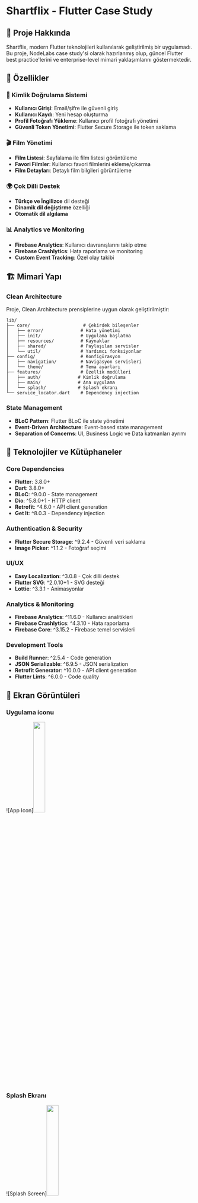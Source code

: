 

# Shartflix - Flutter Case Study

## 📱 Proje Hakkında

Shartflix, modern Flutter teknolojileri kullanılarak geliştirilmiş bir uygulamadı. Bu proje, NodeLabs case study'si olarak hazırlanmış olup, güncel Flutter best practice'lerini ve enterprise-level mimari yaklaşımlarını göstermektedir.

## 🎯 Özellikler

### 🔐 Kimlik Doğrulama Sistemi
- **Kullanıcı Girişi**: Email/şifre ile güvenli giriş
- **Kullanıcı Kaydı**: Yeni hesap oluşturma
- **Profil Fotoğrafı Yükleme**: Kullanıcı profil fotoğrafı yönetimi
- **Güvenli Token Yönetimi**: Flutter Secure Storage ile token saklama

### 🎬 Film Yönetimi
- **Film Listesi**: Sayfalama ile film listesi görüntüleme
- **Favori Filmler**: Kullanıcı favori filmlerini ekleme/çıkarma
- **Film Detayları**: Detaylı film bilgileri görüntüleme

### 🌍 Çok Dilli Destek
- **Türkçe ve İngilizce** dil desteği
- **Dinamik dil değiştirme** özelliği
- **Otomatik dil algılama**

### 📊 Analytics ve Monitoring
- **Firebase Analytics**: Kullanıcı davranışlarını takip etme
- **Firebase Crashlytics**: Hata raporlama ve monitoring
- **Custom Event Tracking**: Özel olay takibi

## 🏗️ Mimari Yapı

### Clean Architecture
Proje, Clean Architecture prensiplerine uygun olarak geliştirilmiştir:

```
lib/
├── core/                    # Çekirdek bileşenler
│   ├── error/              # Hata yönetimi
│   ├── init/               # Uygulama başlatma
│   ├── resources/          # Kaynaklar
│   ├── shared/             # Paylaşılan servisler
│   └── util/               # Yardımcı fonksiyonlar
├── config/                 # Konfigürasyon
│   ├── navigation/         # Navigasyon servisleri
│   └── theme/              # Tema ayarları
├── features/               # Özellik modülleri
│   ├── auth/              # Kimlik doğrulama
│   ├── main/              # Ana uygulama
│   └── splash/            # Splash ekranı
└── service_locator.dart    # Dependency injection
```

### State Management
- **BLoC Pattern**: Flutter BLoC ile state yönetimi
- **Event-Driven Architecture**: Event-based state management
- **Separation of Concerns**: UI, Business Logic ve Data katmanları ayrımı

## 🔧 Teknolojiler ve Kütüphaneler

### Core Dependencies
- **Flutter**: 3.8.0+
- **Dart**: 3.8.0+
- **BLoC**: ^9.0.0 - State management
- **Dio**: ^5.8.0+1 - HTTP client
- **Retrofit**: ^4.6.0 - API client generation
- **Get It**: ^8.0.3 - Dependency injection

### Authentication & Security
- **Flutter Secure Storage**: ^9.2.4 - Güvenli veri saklama
- **Image Picker**: ^1.1.2 - Fotoğraf seçimi

### UI/UX
- **Easy Localization**: ^3.0.8 - Çok dilli destek
- **Flutter SVG**: ^2.0.10+1 - SVG desteği
- **Lottie**: ^3.3.1 - Animasyonlar

### Analytics & Monitoring
- **Firebase Analytics**: ^11.6.0 - Kullanıcı analitikleri
- **Firebase Crashlytics**: ^4.3.10 - Hata raporlama
- **Firebase Core**: ^3.15.2 - Firebase temel servisleri

### Development Tools
- **Build Runner**: ^2.5.4 - Code generation
- **JSON Serializable**: ^6.9.5 - JSON serialization
- **Retrofit Generator**: ^10.0.0 - API client generation
- **Flutter Lints**: ^6.0.0 - Code quality



## 📱 Ekran Görüntüleri

<!-- Buraya uygulama ekran görüntüleri eklenecek -->
### Uygulama iconu
![App Icon]<img src="https://github.com/user-attachments/assets/b4158692-9684-41c8-92e0-c19fadc2ee73" width=25% height=25%>


### Splash Ekranı
![Splash Screen]<img src="https://github.com/user-attachments/assets/824821e8-1a04-4374-b8df-dc3e100cc3fb" width=25% height=25%>



### Giriş Ekranı

### Fotoğraf Yükleme Ekranı
![Photo upload Screen]<img src="https://github.com/user-attachments/assets/eab9e3f1-c124-4bc2-b870-f8ad75bd05cf" width=25% height=25%>


### Ana Sayfa
![Home Screen]<img src="https://github.com/user-attachments/assets/09336570-4b30-4ad2-98e3-7c8a7480177f" width=25% height=25%>

### Profil Sayfası
![Profile Screen]<img src="https://github.com/user-attachments/assets/77930f97-9824-4944-9ad7-6e16b196d48e" width=25% height=25%>
### Sınırlı Teklif
![Limited Offer]<img src="https://github.com/user-attachments/assets/da8c52f4-6a26-41f6-8557-5ab4425c38e4" width=25% height=25%>



## 🎬 Animasyonlar
### Splash Animasyonu
![Splash Animation](https://github.com/user-attachments/assets/a7e797bd-e787-4db0-8a8f-86b2d86b2c7d)






## 🔌 API Entegrasyonları

### Base URL
```
https://caseapi.servicelabs.tech/
```

### Endpoints

#### Authentication
- `POST /user/login` - Kullanıcı girişi
- `POST /user/register` - Kullanıcı kaydı
- `GET /user/profile` - Kullanıcı profili
- `POST /user/upload_photo` - Profil fotoğrafı yükleme

#### Movies
- `GET /movie/list` - Film listesi (sayfalama ile)
- `POST /movie/favorite/{movieId}` - Favori ekleme/çıkarma
- `GET /movie/favorites` - Favori filmler listesi

## 🔐 Güvenlik

### Token Yönetimi
- JWT token'ları Flutter Secure Storage'da saklanır
- Otomatik token yenileme
- Güvenli token temizleme

### Hata Yönetimi
- Merkezi hata yakalama sistemi
- Kullanıcı dostu hata mesajları
- Crashlytics ile hata raporlama

## 📊 Analytics Events

### Kullanıcı Etkileşimleri
- `login_button_pressed` - Giriş butonu tıklama
- `signup_button_pressed` - Kayıt butonu tıklama
- `add_to_favorites` - Favori ekleme
- `movie_view` - Film görüntüleme
- `page_view` - Sayfa görüntüleme

### Custom Events
- `movies_loaded` - Film listesi yüklendi
- `photo_uploaded` - Fotoğraf yüklendi

## 🌍 Çok Dilli Destek

### Desteklenen Diller
- **Türkçe (tr)** - Varsayılan dil
- **İngilizce (en)** - İkincil dil

### Dil Dosyaları
- `assets/translations/tr.json` - Türkçe çeviriler
- `assets/translations/en.json` - İngilizce çeviriler




## 📄 Lisans

Bu proje case study amaçlı geliştirilmiştir.




